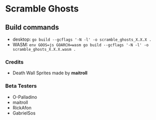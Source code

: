 # Scramble Ghosts

## Build commands

- desktop: `go build --gcflags '-N -l' -o scramble_ghosts_X.X.X .`
- WASM: `env GOOS=js GOARCH=wasm go build --gcflags '-N -l' -o scramble_ghosts_X.X.X.wasm .`

### Credits

- Death Wall Sprites made by **maitroll**

### Beta Testers

- O-Palladino
- maitroll
- RickAfon
- GabrielSos

